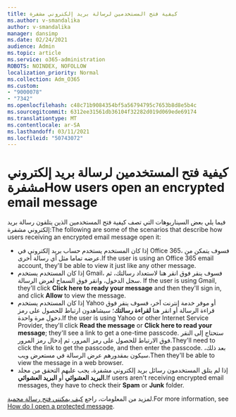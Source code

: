 ```yaml
---
title: كيفية فتح المستخدمين لرسالة بريد إلكتروني مشفرة
ms.author: v-smandalika
author: v-smandalika
manager: dansimp
ms.date: 02/24/2021
audience: Admin
ms.topic: article
ms.service: o365-administration
ROBOTS: NOINDEX, NOFOLLOW
localization_priority: Normal
ms.collection: Adm_O365
ms.custom:
- "9000078"
- "7342"
ms.openlocfilehash: c48c71b9084354bf5a56794795c7653b8d8e5b4c
ms.sourcegitcommit: 6312ee31561db36104f32282d019d069ede69174
ms.translationtype: MT
ms.contentlocale: ar-SA
ms.lasthandoff: 03/11/2021
ms.locfileid: "50743072"
---
```

# <a name="how-users-open-an-encrypted-email-message"></a><span data-ttu-id="6d063-102">كيفية فتح المستخدمين لرسالة بريد إلكتروني مشفرة</span><span class="sxs-lookup"><span data-stu-id="6d063-102">How users open an encrypted email message</span></span>

<span data-ttu-id="6d063-103">فيما يلي بعض السيناريوهات التي تصف كيفية فتح المستخدمين الذين يتلقون رسالة بريد إلكتروني مشفرة:</span><span class="sxs-lookup"><span data-stu-id="6d063-103">The following are some of the scenarios that describe how users receiving an encrypted email message open it:</span></span>

- <span data-ttu-id="6d063-104">إذا كان المستخدم يستخدم حساب بريد إلكتروني في Office 365، فسوف يتمكن من عرضه تماما مثل أي رسالة أخرى.</span><span class="sxs-lookup"><span data-stu-id="6d063-104">If the user is using an Office 365 email account, they'll be able to view it just like any other message.</span></span>
- <span data-ttu-id="6d063-105">إذا كان المستخدم يستخدم Gmail،  فسوف ينقر فوق انقر هنا لاستعداد رسالتك، ثم سجل الدخول، وانقر فوق السماح لعرض الرسالة. </span><span class="sxs-lookup"><span data-stu-id="6d063-105">If the user is using Gmail, they'll click **Click here to ready your message** and then they'll sign in, and click **Allow** to view the message.</span></span>
- <span data-ttu-id="6d063-106">إذا كان المستخدم يستخدم Yahoo أو موفر خدمة  إنترنت آخر، فسوف ينقر فوق قراءة الرسالة أو انقر هنا **لقراءة رسالتك**؛ سيشاهدون ارتباط للحصول على رمز دخول مرة واحدة.</span><span class="sxs-lookup"><span data-stu-id="6d063-106">If the user is using Yahoo or other Internet Service Provider, they'll click **Read the message** or **Click here to read your message**; they'll see a link to get a one-time passcode.</span></span> <span data-ttu-id="6d063-107">ستحتاج إلى النقر فوق الارتباط للحصول على رمز المرور، ثم إدخال رمز المرور.</span><span class="sxs-lookup"><span data-stu-id="6d063-107">They'll need to click the link to get the passcode, and then enter the passcode.</span></span> <span data-ttu-id="6d063-108">بعد ذلك، سيكون بمقدورهم عرض الرسالة في مستعرض ويب.</span><span class="sxs-lookup"><span data-stu-id="6d063-108">Then they'll be able to view the message in a web browser.</span></span>
- <span data-ttu-id="6d063-109">إذا لم يتلق المستخدمون رسائل بريد إلكتروني مشفرة، يجب عليهم التحقق من مجلد **البريد العشوائي** أو **البريد العشوائي.**</span><span class="sxs-lookup"><span data-stu-id="6d063-109">If users aren't receiving encrypted email messages, they have to check their **Spam** or **Junk** folder.</span></span>

<span data-ttu-id="6d063-110">لمزيد من المعلومات، راجع [كيف يمكنني فتح رسالة محمية](https://support.microsoft.com/topic/how-do-i-open-a-protected-message-1157a286-8ecc-4b1e-ac43-2a608fbf3098).</span><span class="sxs-lookup"><span data-stu-id="6d063-110">For more information, see [How do I open a protected message](https://support.microsoft.com/topic/how-do-i-open-a-protected-message-1157a286-8ecc-4b1e-ac43-2a608fbf3098).</span></span>